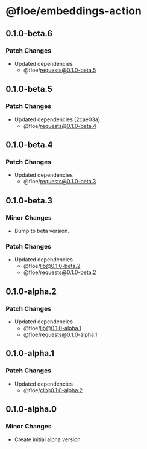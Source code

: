 # @floe/embeddings-action

## 0.1.0-beta.6

### Patch Changes

- Updated dependencies
  - @floe/requests@0.1.0-beta.5

## 0.1.0-beta.5

### Patch Changes

- Updated dependencies [2cae03a]
  - @floe/requests@0.1.0-beta.4

## 0.1.0-beta.4

### Patch Changes

- Updated dependencies
  - @floe/requests@0.1.0-beta.3

## 0.1.0-beta.3

### Minor Changes

- Bump to beta version.

### Patch Changes

- Updated dependencies
  - @floe/lib@0.1.0-beta.2
  - @floe/requests@0.1.0-beta.2

## 0.1.0-alpha.2

### Patch Changes

- Updated dependencies
  - @floe/lib@0.1.0-alpha.1
  - @floe/requests@0.1.0-alpha.1

## 0.1.0-alpha.1

### Patch Changes

- Updated dependencies
  - @floe/cli@0.1.0-alpha.2

## 0.1.0-alpha.0

### Minor Changes

- Create initial alpha version.
